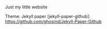 Just my little website

Theme: Jekyll paper
[jekyll-paper-github]: https://github.com/ghosind/Jekyll-Paper-Github